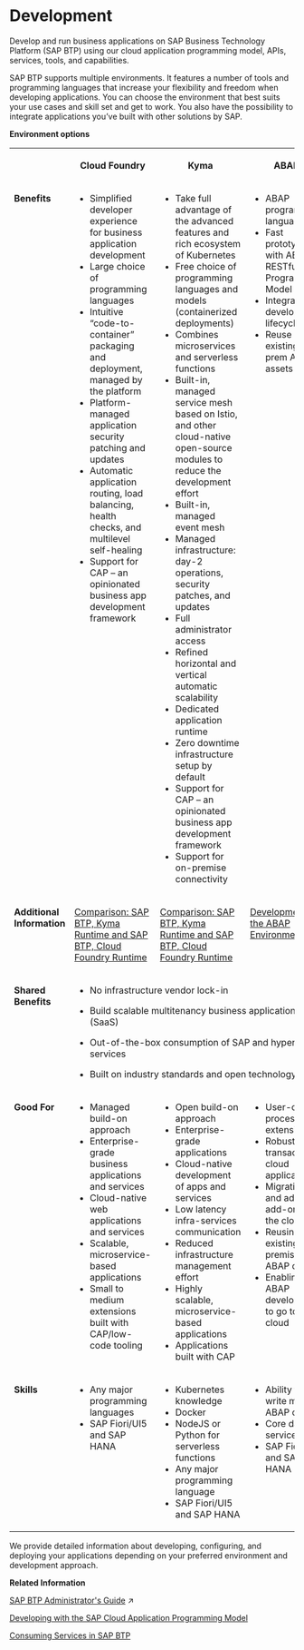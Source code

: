 <!-- loioc2fec62b49fa43b8bd945c85ecc2e5bd -->

# Development

Develop and run business applications on SAP Business Technology Platform \(SAP BTP\) using our cloud application programming model, APIs, services, tools, and capabilities.

SAP BTP supports multiple environments. It features a number of tools and programming languages that increase your flexibility and freedom when developing applications. You can choose the environment that best suits your use cases and skill set and get to work. You also have the possibility to integrate applications you’ve built with other solutions by SAP.

**Environment options**


<table>
<tr>
<th valign="top">

 

</th>
<th valign="top">

Cloud Foundry

</th>
<th valign="top">

Kyma

</th>
<th valign="top">

ABAP

</th>
</tr>
<tr>
<td valign="top">

**Benefits**

</td>
<td valign="top">

-   Simplified developer experience for business application development
-   Large choice of programming languages
-   Intuitive “code-to-container” packaging and deployment, managed by the platform
-   Platform-managed application security patching and updates
-   Automatic application routing, load balancing, health checks, and multilevel self-healing
-   Support for CAP – an opinionated business app development framework



</td>
<td valign="top">

-   Take full advantage of the advanced features and rich ecosystem of Kubernetes
-   Free choice of programming languages and models \(containerized deployments\)
-   Combines microservices and serverless functions
-   Built-in, managed service mesh based on Istio, and other cloud-native open-source modules to reduce the development effort
-   Built-in, managed event mesh
-   Managed infrastructure: day-2 operations, security patches, and updates
-   Full administrator access
-   Refined horizontal and vertical automatic scalability
-   Dedicated application runtime
-   Zero downtime infrastructure setup by default
-   Support for CAP – an opinionated business app development framework
-   Support for on-premise connectivity



</td>
<td valign="top">

-   ABAP programming language
-   Fast prototyping with ABAP RESTful Programming Model \(RAP\)
-   Integrated development lifecycle
-   Reuse existing on-prem ABAP assets



</td>
</tr>
<tr>
<td valign="top">

**Additional Information**

</td>
<td valign="top">

[Comparison: SAP BTP, Kyma Runtime and SAP BTP, Cloud Foundry Runtime](https://help.sap.com/docs/btp/comparison-btp-runtimes/runtime-comparison?version=Cloud)

</td>
<td valign="top">

[Comparison: SAP BTP, Kyma Runtime and SAP BTP, Cloud Foundry Runtime](https://help.sap.com/docs/btp/comparison-btp-runtimes/runtime-comparison?version=Cloud)

</td>
<td valign="top">

[Development in the ABAP Environment](https://help.sap.com/docs/btp/sap-business-technology-platform/development-in-abap-environment?version=Cloud)

</td>
</tr>
<tr>
<td valign="top">

**Shared Benefits**

</td>
<td valign="top" colspan="3">

-   No infrastructure vendor lock-in

-   Build scalable multitenancy business applications \(SaaS\)

-   Out-of-the-box consumption of SAP and hyperscaler services

-   Built on industry standards and open technology




</td>
</tr>
<tr>
<td valign="top">

**Good For**

</td>
<td valign="top">

-   Managed build-on approach
-   Enterprise-grade business applications and services
-   Cloud-native web applications and services
-   Scalable, microservice-based applications
-   Small to medium extensions built with CAP/low-code tooling



</td>
<td valign="top">

-   Open build-on approach
-   Enterprise-grade applications
-   Cloud-native development of apps and services
-   Low latency infra-services communication
-   Reduced infrastructure management effort
-   Highly scalable, microservice-based applications
-   Applications built with CAP



</td>
<td valign="top">

-   User-centric process extensions
-   Robust, transactional cloud applications
-   Migrating and adapting add-ons to the cloud
-   Reusing existing on-premise ABAP code
-   Enabling ABAP developers to go to the cloud



</td>
</tr>
<tr>
<td valign="top">

**Skills**

</td>
<td valign="top">

-   Any major programming languages
-   SAP Fiori/UI5 and SAP HANA



</td>
<td valign="top">

-   Kubernetes knowledge
-   Docker
-   NodeJS or Python for serverless functions
-   Any major programming language
-   SAP Fiori/UI5 and SAP HANA



</td>
<td valign="top">

-   Ability to write modern ABAP code
-   Core data services
-   SAP Fiori/UI5 and SAP HANA



</td>
</tr>
</table>

We provide detailed information about developing, configuring, and deploying your applications depending on your preferred environment and development approach.

**Related Information**  


[SAP BTP Administrator's Guide](https://help.sap.com/viewer/df50977d8bfa4c9a8a063ddb37113c43/Cloud/en-US/9f2bb927464e4d1ba3d13b2d79ca9bd1.html "Learn about the SAP BTP Administrator's Guide and how you can use it to plan and set up your landscape and your lifecycle management for running applications on SAP Business Technology Platform (SAP BTP).") :arrow_upper_right:

[Developing with the SAP Cloud Application Programming Model](developing-with-the-sap-cloud-application-programming-model-00823f9.md "The SAP Cloud Application Programming Model (CAP) is a framework of languages, libraries, and tools for building enterprise-grade services and applications. It guides developers along a ‘golden path’ of proven best practices and a great wealth of out-of-the-box solutions to recurring tasks.")

[Consuming Services in SAP BTP](https://help.sap.com/viewer/09cc82baadc542a688176dce601398de/Cloud/en-US/f13b6c63eef341bc8b7d25b352401c92.html)

